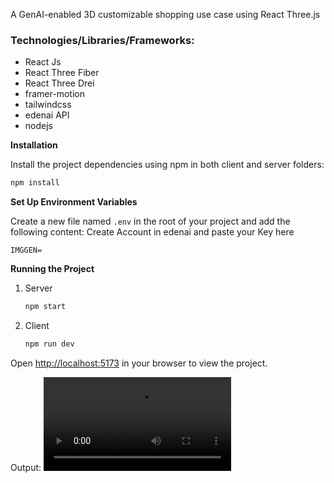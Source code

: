 A GenAI-enabled 3D customizable shopping use case using React Three.js

### Technologies/Libraries/Frameworks:
- React Js
- React Three Fiber
- React Three Drei
- framer-motion
- tailwindcss
- edenai API
- nodejs

**Installation**

Install the project dependencies using npm in both client and server folders:

```bash
npm install
```

**Set Up Environment Variables**

Create a new file named `.env` in the root of your project and add the following content:
Create Account in edenai and paste your Key here

```env
IMGGEN=
```

**Running the Project**

1. Server
   ```bash
   npm start
   ```
2. Client
   ```bash
   npm run dev
   ```

Open [http://localhost:5173](http://localhost:5173) in your browser to view the project.

Output:
<video controls src="ReactThree - COMPRESS.mp4" title="Title"></video>